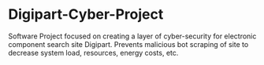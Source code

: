 # Digipart-Cyber-Project
Software Project focused on creating a layer of cyber-security for electronic component search site Digipart. Prevents malicious bot scraping of site to decrease system load, resources, energy costs, etc. 
